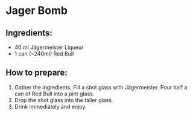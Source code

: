 # Jager Bomb

## Ingredients:

* 40 ml Jägermeister Liqueur
* 1 can (~240ml) Red Bull

## How to prepare:

1. Gather the ingredients. Fill a shot glass with Jägermeister. Pour half a can of Red Bull into a pint glass.
1. Drop the shot glass into the taller glass.
1. Drink immediately and enjoy.


